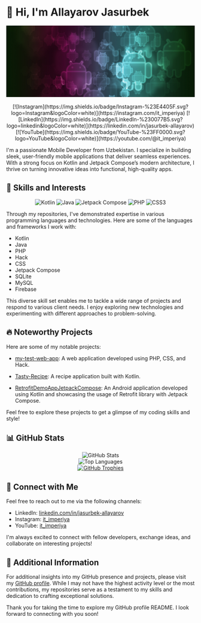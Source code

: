 # 👋 Hi, I'm Allayarov Jasurbek

<p align="center">
  <a href="#"><img src="https://github.com/JasAll98/JasAll98/blob/main/image/banner_android.jpg" alt="Header"></a>
</p>

<p align="center">
  [![Instagram](https://img.shields.io/badge/Instagram-%23E4405F.svg?logo=Instagram&logoColor=white)](https://instagram.com/it_imperiya) [![LinkedIn](https://img.shields.io/badge/LinkedIn-%230077B5.svg?logo=linkedin&logoColor=white)](https://linkedin.com/in/jasurbek-allayarov) [![YouTube](https://img.shields.io/badge/YouTube-%23FF0000.svg?logo=YouTube&logoColor=white)](https://youtube.com/@it_imperiya)
</p>

I'm a passionate Mobile Developer from Uzbekistan. I specialize in building sleek, user-friendly mobile applications that deliver seamless experiences. With a strong focus on Kotlin and Jetpack Compose’s modern architecture, I thrive on turning innovative ideas into functional, high-quality apps.

## 🚀 Skills and Interests

<p align="center">
  <img src="https://img.shields.io/badge/-Kotlin-7F52FF?style=for-the-badge&logo=Kotlin&logoColor=white" alt="Kotlin">
  <img src="https://img.shields.io/badge/-Java-F89820?style=for-the-badge&logo=Java&logoColor=white" alt="Java">
  <img src="https://img.shields.io/badge/-Jetpack%20Compose-424242?style=for-the-badge&logo=Android&logoColor=white" alt="Jetpack Compose">
  <img src="https://img.shields.io/badge/-PHP-777BB4%20?style=for-the-badge&logo=PHP&logoColor=white" alt="PHP">
  <img src="https://img.shields.io/badge/-CSS-2965F1?style=for-the-badge&logo=CSS3&logoColor=white" alt="CSS3">
</p>

Through my repositories, I've demonstrated expertise in various programming languages and technologies. Here are some of the languages and frameworks I work with:

- Kotlin
- Java
- PHP
- Hack
- CSS
- Jetpack Compose
- SQLite
- MySQL
- Firebase

This diverse skill set enables me to tackle a wide range of projects and respond to various client needs. I enjoy exploring new technologies and experimenting with different approaches to problem-solving.

## 🔥 Noteworthy Projects

Here are some of my notable projects:

- [my-test-web-app](https://github.com/JasAll98/my-test-web-app): A web application developed using PHP, CSS, and Hack.

- [Tasty-Recipe](https://github.com/JasAll98/Tasty-Recipe): A recipe application built with Kotlin.

- [RetrofitDemoAppJetpackCompose](https://github.com/JasAll98/RetrofitDemoAppJetpackCompose): An Android application developed using Kotlin and showcasing the usage of Retrofit library with Jetpack Compose.

Feel free to explore these projects to get a glimpse of my coding skills and style!

## 📊 GitHub Stats

<p align="center">
  <img src="https://github-readme-stats.vercel.app/api?username=JasAll98&hide_border=true&show_icons=true&count_private=true&theme=dark" alt="GitHub Stats">
  <br>
  <img src="https://github-readme-stats.vercel.app/api/top-langs/?username=JasAll98&layout=compact&hide_border=true&theme=dark" alt="Top Languages">
  <br>
  <a href="https://github.com/JasAll98"><img src="https://github-profile-trophy.vercel.app/?username=JasAll98&row=2&column=4&margin-w=8&margin-h=8&rank=SSS,SS,S,AAA,AA,A,B&no-bg=true&theme=darkhub" alt="GitHub Trophies"></a>
</p>

## 👥 Connect with Me

Feel free to reach out to me via the following channels:

- LinkedIn: [linkedin.com/in/jasurbek-allayarov](https://linkedin.com/in/jasurbek-allayarov)
- Instagram: [it_imperiya](https://instagram.com/it_imperiya)
- YouTube: [it_imperiya](https://youtube.com/@it_imperiya)

I'm always excited to connect with fellow developers, exchange ideas, and collaborate on interesting projects!

## 📜 Additional Information

For additional insights into my GitHub presence and projects, please visit my [GitHub profile](https://github.com/JasAll98). While I may not have the highest activity level or the most contributions, my repositories serve as a testament to my skills and dedication to crafting exceptional solutions.

Thank you for taking the time to explore my GitHub profile README. I look forward to connecting with you soon!
